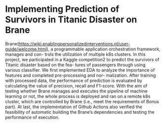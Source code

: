 # Implementing Prediction of Survivors in Titanic Disaster on Brane

Brane(https://wiki.enablingpersonalizedinterventions.nl/user-guide/welcome.html), a programmable application orchestration framework, manages and con-
trols the utilization of multiple k8s clusters. In this project, we participated in a
Kaggle competition2 to predict the survivors of Titanic disaster based on the fea-
tures of passengers through using various classifier. We first implemented EDA
to analyze the importance of features and completed pre-processing and nor-
malization. After training with processed data, the performance of prediction is
evaluated by calculating the value of precision, recall and F1-score. With the aim
of testing whether Brane manages and executes the pipeline of machine learning
or not, the whole process is deployed and ran on a remote k8s cluster, which
are controlled by Brane (i.e., meet the requirements of Bonus part). At last,
the implementation of Github Actions also verified the feasibility of automatic
building the Brane’s dependencies and testing the performance of execution.

